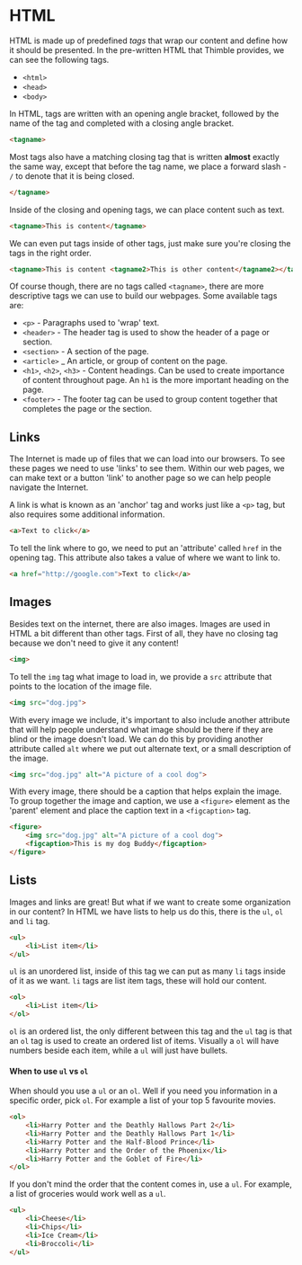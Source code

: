 # HTML

HTML is made up of predefined _tags_ that wrap our content and define how it should be presented. In the pre-written HTML that Thimble provides, we can see the following tags.

* `<html>`
* `<head>`
* `<body>`

In HTML, tags are written with an opening angle bracket, followed by the name of the tag and completed with a closing angle bracket.

```html
<tagname>
```

Most tags also have a matching closing tag that is written **almost** exactly the same way, except that before the tag name, we place a forward slash - `/` to denote that it is being closed.

```html
</tagname>
```

Inside of the closing and opening tags, we can place content such as text.

```html
<tagname>This is content</tagname>
```

We can even put tags inside of other tags, just make sure you're closing the tags in the right order.

```html
<tagname>This is content <tagname2>This is other content</tagname2></tagname>
```

Of course though, there are no tags called `<tagname>`, there are more descriptive tags we can use to build our webpages. Some available tags are:

- `<p>` - Paragraphs used to 'wrap' text.
- `<header>` - The header tag is used to show the header of a page or section.
- `<section>` - A section of the page.
- `<article>` _ An article, or group of content on the page.
- `<h1>`, `<h2>`, `<h3>` - Content headings. Can be used to create importance of content throughout page. An `h1` is the more important heading on the page.
- `<footer>` - The footer tag can be used to group content together that completes the page or the section.

## Links
The Internet is made up of files that we can load into our browsers. To see these pages we need to use 'links' to see them. Within our web pages, we can make text or a button 'link' to another page so we can help people navigate the Internet.

A link is what is known as an 'anchor' tag and works just like a `<p>` tag, but also requires some additional information.

```html
<a>Text to click</a>
```

To tell the link where to go, we need to put an 'attribute' called `href` in the opening tag. This attribute also takes a value of where we want to link to.

```html
<a href="http://google.com">Text to click</a>
```

## Images
Besides text on the internet, there are also images. Images are used in HTML a bit different than other tags. First of all, they have no closing tag because we don't need to give it any content!

```html
<img>
```

To tell the `img` tag what image to load in, we provide a `src` attribute that points to the location of the image file.

```html
<img src="dog.jpg">
```

With every image we include, it's important to also include another attribute that will help people understand what image should be there if they are blind or the image doesn't load. We can do this by providing another attribute called `alt` where we put out alternate text, or a small description of the image.

```html
<img src="dog.jpg" alt="A picture of a cool dog">
```

With every image, there should be a caption that helps explain the image. To group together the image and caption, we use a `<figure>` element as the 'parent' element and place the caption text in a `<figcaption>` tag.

```html
<figure>
	<img src="dog.jpg" alt="A picture of a cool dog">
	<figcaption>This is my dog Buddy</figcaption>
</figure>
```

## Lists

Images and links are great! But what if we want to create some organization in our content? In HTML we have lists to help us do this, there is the `ul`, `ol` and `li` tag. 

```html
<ul>
	<li>List item</li>
</ul>
```

`ul` is an unordered list, inside of this tag we can put as many `li` tags inside of it as we want. `li` tags are list item tags, these will hold our content.

```html
<ol>
	<li>List item</li>
</ol>
```

`ol` is an ordered list, the only different between this tag and the `ul` tag is that an `ol` tag is used to create an ordered list of items. Visually a `ol` will have numbers beside each item, while a `ul` will just have bullets.

#### When to use `ul` vs `ol`

When should you use a `ul` or an `ol`. Well if you need you information in a specific order, pick `ol`. For example a list of your top 5 favourite movies. 

```html
<ol>
	<li>Harry Potter and the Deathly Hallows Part 2</li>
	<li>Harry Potter and the Deathly Hallows Part 1</li>
	<li>Harry Potter and the Half-Blood Prince</li>
	<li>Harry Potter and the Order of the Phoenix</li>
	<li>Harry Potter and the Goblet of Fire</li>
</ol>
```

If you don't mind the order that the content comes in, use a `ul`. For example, a list of groceries would work well as a `ul`.

```html
<ul>
	<li>Cheese</li>
	<li>Chips</li>
	<li>Ice Cream</li>
	<li>Broccoli</li>
</ul>
```







